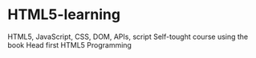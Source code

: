 # HTML5-learning
HTML5, JavaScript, CSS,
DOM, APIs, script
Self-tought course using the book Head first HTML5 Programming
